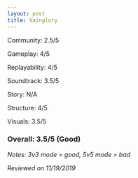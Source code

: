 ```yaml
---
layout: post
title: Vainglory
---
```


Community: 2.5/5

Gameplay: 4/5

Replayability: 4/5

Soundtrack: 3.5/5

Story: N/A

Structure: 4/5

Visuals: 3.5/5

### Overall: 3.5/5 (Good)

*Notes: 3v3 mode = good, 5v5 mode = bad*

*Reviewed on 11/19/2019*
